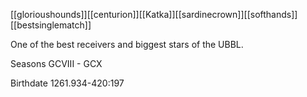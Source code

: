[[glorioushounds]][[centurion]][[Katka]][[sardinecrown]][[softhands]][[bestsinglematch]]

One of the best receivers and biggest stars of the UBBL.

Seasons GCVIII - GCX

Birthdate 1261.934-420:197